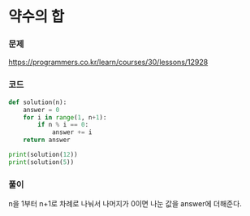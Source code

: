 약수의 합
=================================================================

### 문제
https://programmers.co.kr/learn/courses/30/lessons/12928

### 코드

``` python
def solution(n):
    answer = 0
    for i in range(1, n+1):
        if n % i == 0:
            answer += i
    return answer

print(solution(12))
print(solution(5))
```

### 풀이

n을 1부터 n+1로 차례로 나눠서 나머지가 0이면 나눈 값을 answer에 더해준다.
